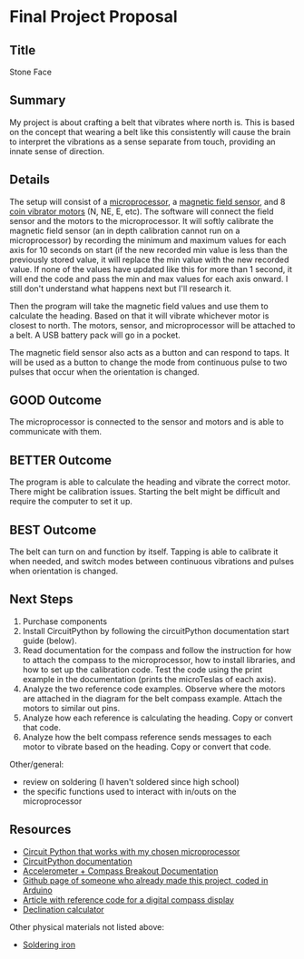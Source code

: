 # Final Project Proposal

## Title

Stone Face

## Summary

My project is about crafting a belt that vibrates where north is. This is based on the concept that wearing a belt like this consistently will cause the brain to interpret the vibrations as a sense separate from touch, providing an innate sense of direction.

## Details

The setup will consist of a [microprocessor](https://www.adafruit.com/product/5786), a [magnetic field sensor](https://www.adafruit.com/product/4413), and 8 [coin vibrator motors](https://www.adafruit.com/product/1201) (N, NE, E, etc). The software will connect the field sensor and the motors to the microprocessor. It will softly calibrate the magnetic field sensor (an in depth calibration cannot run on a microprocessor) by recording the minimum and maximum values for each axis for 10 seconds on start (if the new recorded min value is less than the previously stored value, it will replace the min value with the new recorded value. If none of the values have updated like this for more than 1 second, it will end the code and pass the min and max values for each axis onward. I still don't understand what happens next but I'll research it.

Then the program will take the magnetic field values and use them to calculate the heading. Based on that it will vibrate whichever motor is closest to north. The motors, sensor, and microprocessor will be attached to a belt. A USB battery pack will go in a pocket.

The magnetic field sensor also acts as a button and can respond to taps. It will be used as a button to change the mode from continuous pulse to two pulses that occur when the orientation is changed.

## GOOD Outcome

The microprocessor is connected to the sensor and motors and is able to communicate with them.

## BETTER Outcome

The program is able to calculate the heading and vibrate the correct motor. There might be calibration issues. Starting the belt might be difficult and require the computer to set it up.

## BEST Outcome

The belt can turn on and function by itself. Tapping is able to calibrate it when needed, and switch modes between continuous vibrations and pulses when orientation is changed.



## Next Steps

1. Purchase components
2. Install CircuitPython by following the circuitPython documentation start guide (below).
3. Read documentation for the compass and follow the instruction for how to attach the compass to the microprocessor, how to install libraries, and how to set up the calibration code. Test the code using the print example in the documentation (prints the microTeslas of each axis).
4. Analyze the two reference code examples. Observe where the motors are attached in the diagram for the belt compass example. Attach the motors to similar out pins.
5. Analyze how each reference is calculating the heading. Copy or convert that code.
6. Analyze how the belt compass reference sends messages to each motor to vibrate based on the heading. Copy or convert that code.

Other/general:
- review on soldering (I haven't soldered since high school)
- the specific functions used to interact with in/outs on the microprocessor

## Resources

- [Circuit Python that works with my chosen microprocessor](https://circuitpython.org/board/adafruit_metro_rp2040/)
- [CircuitPython documentation](https://learn.adafruit.com/welcome-to-circuitpython/overview)
- [Accelerometer + Compass Breakout Documentation](https://cdn-learn.adafruit.com/downloads/pdf/lsm303-accelerometer-slash-compass-breakout.pdf)
- [Github page of someone who already made this project, coded in Arduino](https://github.com/kylecorry31/compass-belt/blob/master/compass_belt/Compass.cpp)
- [Article with reference code for a digital compass display](https://www.engineersgarage.com/arduino-digital-compass-hmc5883l-ssd1306-oled/)
- [Declination calculator](https://www.ngdc.noaa.gov/geomag/calculators/magcalc.shtml)

Other physical materials not listed above:
- [Soldering iron](https://www.amazon.com/Liouhoum-Auto-Sleep-Adjustable-Temperature-Thermostatic/dp/B08PZBPXLZ/ref=asc_df_B08PZBPXLZ/?tag=hyprod-20&linkCode=df0&hvadid=475794938858&hvpos=&hvnetw=g&hvrand=14249129053555422662&hvpone=&hvptwo=&hvqmt=&hvdev=c&hvdvcmdl=&hvlocint=&hvlocphy=9002059&hvtargid=pla-1174022853327&mcid=bf248453f91f34dea3e243efb765ed47&gclid=CjwKCAjw8diwBhAbEiwA7i_sJQ_hteIQhsJC0OPJvqrG-54-5vJxgPH2qbwjRzRZPYsMPTOFTEAITBoC-hMQAvD_BwE&th=1)


